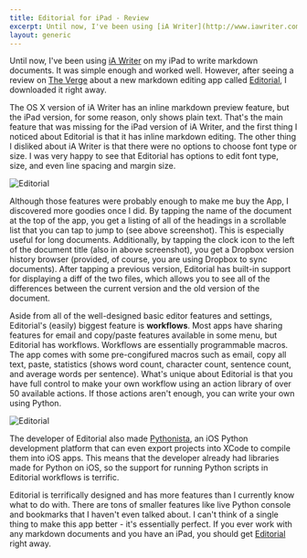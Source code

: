 ```yaml
---
title: Editorial for iPad - Review
excerpt: Until now, I've been using [iA Writer](http://www.iawriter.com/ipad/) on my iPad to write markdown documents. It was simple enough and worked well. However, after seeing a review on [The Verge](http://www.theverge.com/2013/8/15/4623714/editorial-ipad-text-editor-hands-on) about a new markdown editing app called [Editorial](http://omz-software.com/editorial/), I downloaded it right away.
layout: generic
---
```


Until now, I've been using [iA Writer](http://www.iawriter.com/ipad/) on my iPad to write markdown documents. It was simple enough and worked well. However, after seeing a review on [The Verge](http://www.theverge.com/2013/8/15/4623714/editorial-ipad-text-editor-hands-on) about a new markdown editing app called [Editorial](http://omz-software.com/editorial/), I downloaded it right away.

The OS X version of iA Writer has an inline markdown preview feature, but the iPad version, for some reason, only shows plain text. That's the main feature that was missing for the iPad version of iA Writer, and the first thing I noticed about Editorial is that it has inline markdown editing. The other thing I disliked about iA Writer is that there were no options to choose font type or size. I was very happy to see that Editorial has options to edit font type, size, and even line spacing and margin size.

![Editorial](/img/blog/editorial1.jpg)

Although those features were probably enough to make me buy the App, I discovered more goodies once I did. By tapping the name of the document at the top of the app, you get a listing of all of the headings in a scrollable list that you can tap to jump to (see above screenshot). This is especially useful for long documents. Additionally, by tapping the clock icon to the left of the document title (also in above screenshot), you get a Dropbox version history browser (provided, of course, you are using Dropbox to sync documents). After tapping a previous version, Editorial has built-in support for displaying a diff of the two files, which allows you to see all of the differences between the current version and the old version of the document.

Aside from all of the well-designed basic editor features and settings, Editorial's (easily) biggest feature is **workflows**. Most apps have sharing features for email and copy/paste features available in some menu, but Editorial has workflows. Workflows are essentially programmable macros. The app comes with some pre-congifured macros such as email, copy all text, paste, statistics (shows word count, character count, sentence count, and average words per sentence). What's unique about Editorial is that you have full control to make your own workflow using an action library of over 50 available actions. If those actions aren't enough, you can write your own using Python.

![Editorial](/img/blog/editorial2.png)

The developer of Editorial also made [Pythonista](http://omz-software.com/pythonista/index.html), an iOS Python development platform that can even export projects into XCode to compile them into iOS apps. This means that the developer already had libraries made for Python on iOS, so the support for running Python scripts in Editorial workflows is terrific.

Editorial is terrifically designed and has more features than I currently know what to do with. There are tons of smaller features like live Python console and bookmarks that I haven't even talked about. I can't think of a single thing to make this app better - it's essentially perfect. If you ever work with any markdown documents and you have an iPad, you should get [Editorial](http://omz-software.com/editorial/) right away.
